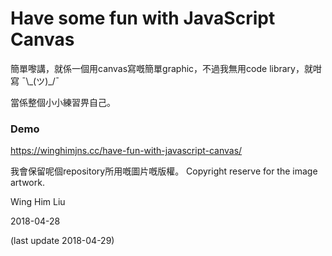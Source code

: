 # Have some fun with JavaScript Canvas

簡單嚟講，就係一個用canvas寫嘅簡單graphic，不過我無用code library，就咁寫 ¯\\\_(ツ)_/¯

當係整個小小練習畀自己。

### Demo
https://winghimjns.cc/have-fun-with-javascript-canvas/

我會保留呢個repository所用嘅圖片嘅版權。
Copyright reserve for the image artwork. 

Wing Him Liu

2018-04-28

(last update 2018-04-29)